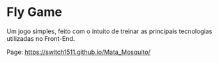 # Fly Game
Um jogo simples, feito com o intuito de treinar as principais tecnologias utilizadas no Front-End.

Page: https://switch1511.github.io/Mata_Mosquito/
